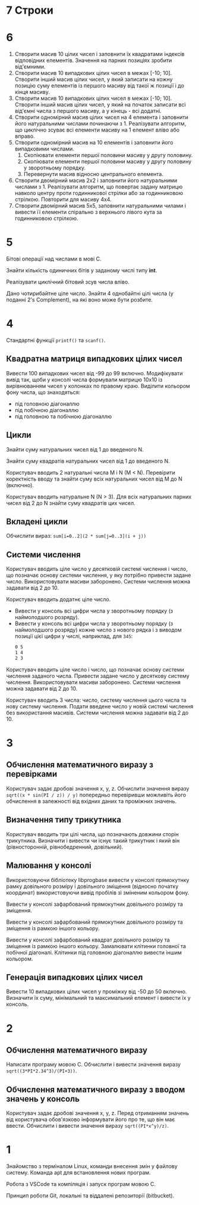 # 7 Строки



# 6

1. Створити масив 10 цілих чисел і заповнити їх квадратами індексів відповідних елементів. Значення на парних позиціях зробити від'ємними.
1. Створити масив 10 випадкових цілих чисел в межах [-10; 10]. Створити інший масив цілих чисел, у який записати на кожну позицію суму елементів із першого масиву від такої ж позиції і до кінця масиву.
1. Створити масив 10 випадкових цілих чисел в межах [-10; 10]. Створити інший масив цілих чисел, у який на початок записати всі від'ємні числа з першого масиву, а у кінець - всі додатні.
1. Створити одномірний масив цілих чисел на 4 елемента і заповнити його натуральними числами починаючи з 1. Реалізувати алгоритм, що циклічно зсуває всі елементи масиву на 1 елемент вліво або вправо.
1. Створити одномірний масив на 10 елементів і заповнити його випадковими числами. 
    1. Скопіювати елементи першої половини масиву у другу половину. 
    1. Скопіювати елементи першої половини масиву у другу половину у зворотньому порядку. 
    1. Перевернути масив відносно центрального елемента.
1. Створити двомірний масив 2х2 і заповнити його натуральними числами з 1. Реалізувати алгоритм, що повертає задану матрицю навколо центру проти годинникової стрілки або за годинниковою стрілкою. Повторити для масиву 4х4.
1. Створити двомірний масив 5х5, заповнити натуральними чилами і вивести її елементи спірально з верхнього лівого кута за годинниковою стрілкою.

# 5

Бітові операції над числами в мові С.

Знайти кількість одиничних бітів у заданому числі типу **int**.

Реалізувати циклічний бітовий зсув числа вліво.

Дано чотирибайтне ціле число. Знайти 4 однобайтні цілі числа (у поданні 2's Complement), на які воно може бути розбите.

# 4

Стандартні функції `printf()` та `scanf()`.

## Квадратна матриця випадкових цілих чисел

Вивести 100 випадкових чисел від -99 до 99 включно. Модифікувати вивід так, щоби у консолі числа формували матрицю 10х10 із вирівнюванням чисел у колонках по правому краю. Виділити кольором фону числа, що знаходяться:
* під головною діагоналлю
* під побічною діагоналлю
* під головною та побічною діагоналлю

## Цикли

Знайти суму натуральних чисел від 1 до введеного N.

Знайти суму квадратів натуральних чисел від 1 до введеного N.

Користувач вводить 2 натуральні числа M i N (M < N). Перевірити коректність вводу та знайти суму всіх натуральних чисел від M до N (включно).

Користувач вводить натуральне N (N > 3). Для всіх натуральних парних чисел від 2 до N знайти суму квадратів цих чисел.

## Вкладені цикли

Обчислити вираз: `sum[i=0..2](2 * sum[j=0..3](i + j))`

## Системи числення

Користувач вводить ціле число у десятковій системі числення і число, що позначає основу системи числення, у яку потрібно привести задане число. Використовувати масиви заборонено. Системи числення можна задавати від 2 до 10.

Користувач вводить додатнє ціле число. 
* Вивести у консоль всі цифри числа у зворотньому порядку (з наймолодшого розряду). 
* Вивести у консоль всі цифри числа у зворотньому порядку (з наймолодшого розряду) кожне число з нового рядка і з виводом позиції цієї цифри у числі, наприклад, для `345`:
    ```txt
    0 5
    1 4
    2 3
    ```

Користувач вводить ціле число і число, що позначає основу системи числення заданого числа. Привести задане число у десяткову систему числення. Використовувати масиви заборонено. Системи числення можна задавати від 2 до 10.

Користувач вводить 3 числа: число, систему числення цього числа та нову систему числення. Подати введене число у новій системі числення без використання масивів. Системи числення можна задавати від 2 до 10.

# 3

## Обчислення математичного виразу з перевірками

Користувач задає дробові значення x, y, z. Обчислити значення виразу `sqrt((x * sin(PI / z)) / y)` попередньо перевіривши можливіть його обчислення в залежності від вхідних даних та проміжних значень.

## Визначення типу трикутника

Користувач вводить три цілі числа, що позначають довжини сторін трикутника. Визначити і вивести чи існує такий трикутник і який він (рівносторонній, рівнобедренний, довільний).

## Малювання у консолі

Використовуючи бібліотеку libprogbase вивести у консолі прямокутнку рамку довільного розміру і довільного зміщення (відносно початку координат) використовуючи вивід пробілів зі зміненим кольором фону.

Вивести у консолі зафарбований прямокутник довільного розміру та зміщення.

Вивести у консолі зафарбований прямокутник довільного розміру та зміщення із рамкою іншого кольору.

Вивести у консолі зафарбований квадрат довільного розміру та зміщення із рамкою іншого кольору. Замалювати клітинки головної та побічної діагоналі. Клітинки під головною діагоналлю вивести іншим кольором.

## Генерація випадкових цілих чисел

Вивести 10 випадкових цілих чисел у проміжку від -50 до 50 включно. Визначити їх суму, мінімальний та максимальний елемент і вивести їх у консоль.


# 2

## Обчислення математичного виразу

Написати програму мовою С. Обчислити і вивести значення виразу `sqrt((3*PI*2.34^3)/(PI+3))`.

## Обчислення математичного виразу з вводом значень у консоль

Користувач задає дробові значення x, y, z. Перед отриманням значень від користувача обов'язково інформувати його про те, що він має ввести. Обчислити і вивести значення виразу `sqrt((PI*x^y)/z)`.

# 1 

Знайомство з терміналом Linux, команди внесення змін у файлову систему. Команда apt для встановлення нових програм.

Робота з VSCode та компіляція і запуск програм мовою С.

Принцип роботи Git, локальні та віддалені репозиторії (bitbucket).

